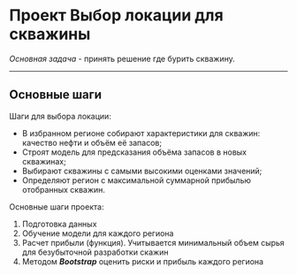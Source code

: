# Проект Выбор локации для скважины

*Основная задача* - принять решение где бурить скважину.

---

## Основные шаги

Шаги для выбора локации:
- В избранном регионе собирают характеристики для скважин: качество нефти и объём её запасов;
- Строят модель для предсказания объёма запасов в новых скважинах;
- Выбирают скважины с самыми высокими оценками значений;
- Определяют регион с максимальной суммарной прибылью отобранных скважин.

Основные шаги проекта:
1. Подготовка данных
2. Обучение модели для каждого региона
3. Расчет прибыли (функция). Учитывается минимальный объем сырья для безубыточной разработки скажин
4. Методом ***Bootstrap*** оценить риски и прибыль каждого региона